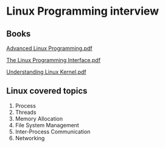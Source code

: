 # Linux Programming interview

## Books
[Advanced Linux Programming.pdf](/Books/Advanced%20Linux%20Programming.pdf)

[The Linux Programming Interface.pdf](/Books/The%20Linux%20Programming%20Interface.pdf)

[Understanding Linux Kernel.pdf](/Books/Understanding%20Linux%20Kernel.pdf)

## Linux covered topics
1. Process
2. Threads
3. Memory Allocation
4. File System Management
5. Inter-Process Communication
6. Networking
